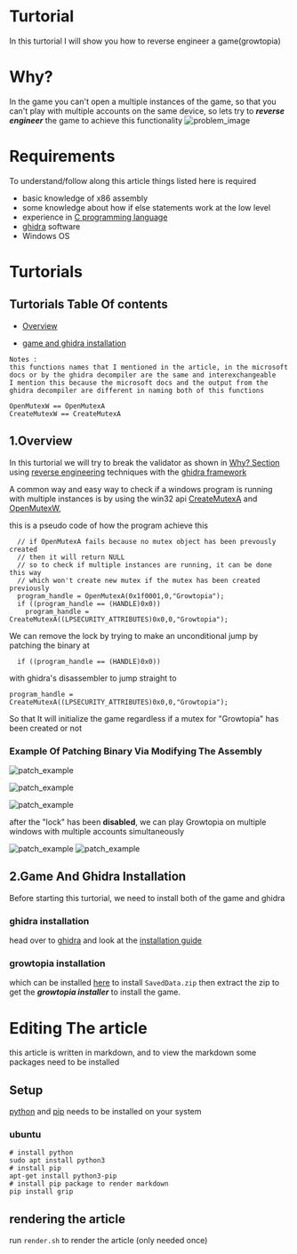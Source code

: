 # Turtorial
In this turtorial I will show you how to reverse engineer a game(growtopia)

# Why?
In the game you can't open a multiple instances of the game, so that you can't play with multiple
accounts on the same device, so lets try to ***reverse engineer*** the game to achieve this functionality
![problem_image](detector.png)

# Requirements
To understand/follow along this article things listed here is required
- basic knowledge of x86 assembly 
- some knowledge about how if else statements work at the low level
- experience in [C programming language](https://en.wikipedia.org/wiki/C_(programming_language))
- [ghidra](https://github.com/NationalSecurityAgency/ghidra) software
- Windows OS




# Turtorials

## Turtorials Table Of contents
- [Overview](#1overview)

- [game and ghidra installation](#2game-and-ghidra-installation)


```
Notes : 
this functions names that I mentioned in the article, in the microsoft docs or by the ghidra decompiler are the same and interexchangeable
I mention this because the microsoft docs and the output from the ghidra decompiler are different in naming both of this functions

OpenMutexW == OpenMutexA
CreateMutexW == CreateMutexA
```
## 1.Overview

In this turtorial we will try to break the validator as shown in [Why? Section](#why) using [reverse engineering](https://en.wikipedia.org/wiki/Reverse_engineering) techniques
with the [ghidra framework][ghidra_link]


A common way and easy way to check if a windows program is running with multiple instances is by using 
the win32 api [CreateMutexA][CreateMutexA_link] and [OpenMutexW][OpenMutexW_link], 


this is a pseudo code of how the program achieve this
```
  // if OpenMutexA fails because no mutex object has been prevously created 
  // then it will return NULL 
  // so to check if multiple instances are running, it can be done this way
  // which won't create new mutex if the mutex has been created previously
  program_handle = OpenMutexA(0x1f0001,0,"Growtopia");
  if ((program_handle == (HANDLE)0x0))
	program_handle = CreateMutexA((LPSECURITY_ATTRIBUTES)0x0,0,"Growtopia");

```

We can remove the lock by trying to make an unconditional jump by patching the binary at 
```
  if ((program_handle == (HANDLE)0x0))
```
with ghidra's disassembler to jump straight to 

```
program_handle = CreateMutexA((LPSECURITY_ATTRIBUTES)0x0,0,"Growtopia");
```
So that It will initialize the game regardless if a mutex for "Growtopia" has been created or not

### Example Of Patching Binary Via Modifying The Assembly 
![patch_example](turtorials/39.png)


![patch_example](turtorials/40.png)


![patch_example](turtorials/41.png)


after the "lock" has been **disabled**, we can play Growtopia on multiple windows with multiple accounts simultaneously


![patch_example](turtorials/sucsess.png)
![patch_example](turtorials/succsess2.png)

## 2.Game And Ghidra Installation
Before starting this turtorial, we need to install both of the game and ghidra

### ghidra installation
head over to [ghidra][ghidra_installation_link] and look at the [installation guide](https://htmlpreview.github.io/?https://github.com/NationalSecurityAgency/ghidra/blob/stable/GhidraDocs/InstallationGuide.html)

### growtopia installation

which can be installed [here][turtorial_resources] to install `SavedData.zip` then extract the zip to get the ***growtopia installer*** to install the game.



# Editing The article
this article is written in markdown, and to view the markdown some packages need to be installed 

## Setup
[python][python_link] and [pip][pip_link] needs to be installed on your system
### ubuntu
```
# install python  
sudo apt install python3 
# install pip 
apt-get install python3-pip
# install pip package to render markdown
pip install grip
```

## rendering the article
run `render.sh` to render the article (only needed once)








[//]: # (Common Links used by this article)
[ghidra_link]: https://github.com/NationalSecurityAgency/ghidra
[ghidra_installation_link]: https://ghidra-sre.org/
[CreateMutexA_link]: https://docs.microsoft.com/en-us/windows/win32/api/synchapi/nf-synchapi-createmutexa
[OpenMutexW_link]: https://docs.microsoft.com/en-us/windows/win32/api/synchapi/nf-synchapi-openmutexw
[pip_link]: https://pypi.org/project/pip/
[python_link]: https://www.python.org/
[turtorial_installer_link]: https://github.com/ShiromiTempest/growtopia_cracked/releases/tag/v.1.0.0

[growtopia_link]: https://www.growtopiagame.com/
[turtorial_resources]: https://github.com/ShiromiTempest/growtopia_cracked/releases/tag/v.1.0.0
